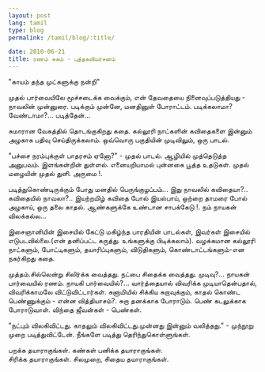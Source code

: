 ```yaml
---
layout: post
lang: tamil
type: blog
permalink: /tamil/blog/:title/

date: 2010-06-21
title: ரணம் சுகம் - புத்தகவிமர்சனம்
---
```


"காயம் தந்த முட்களுக்கு நன்றி"

முதல் பார்வையிலே மூச்சடைக்க வைக்கும், என் தேவதையை நினைவுப்படுத்தியது - நாவலின் முன்னுரை. படிக்கும் முன்னே, மனதினுள் போராட்டம். படிக்கலாமா? வேண்டாமா?... படித்தேன்...

சுமாரான வேகத்தில் தொடங்குகிறது கதை. கல்லூரி நாட்களின் கவிதைகளை இன்னும் அழகாக பதிவு செய்திருக்கலாம். ஒவ்வொரு பகுதியின் முடிவிலும், ஒரு பாடல்.

"பச்சை நரம்புக்குள் பாதரசம் ஏனோ?" - முதல் பாடல். ஆழியில் முத்தெடுத்த அனுபவம். இளங்கன்றின் துள்ளல். எனையறியாமல் புன்னகை பூத்த உதடுகள். முதல் மழையின் முதல் துளி. அருமை !.

படித்துகொண்டிருக்கும் போது மனதில் பெருங்குழப்பம்... இது நாவலில் கவிதையா?.. கவிதையில் நாவலா?.. இயற்றமிழ் கவிதை போல் இயல்பாய், ஒற்றை தாமரை போல் அழகாய், ஒரு தலை காதல். ஆண்களுக்கே உண்டான சாபக்கேடு !. நம் நாயகன் விலக்கல்ல...

இசைஞானியின் இசையில் கேட்டு மகிழ்ந்த பாரதியின் பாடல்கள், இவர்கள் இசையில் எடுபடவில்லை.(என் தனிப்பட்ட கருத்து. உங்களுக்கு பிடிக்கலாம்). வழக்கமான கல்லூரி நாட்களும், போட்டிகளும், தயாரிப்புகளும், விடுதிகளும், கொண்டாட்டங்களும்-என நகர்கிறது கதை.

முத்தம்.சில்லென்று சிலிர்க்க வைத்தது. நட்பை சிதைக்க வைத்தது. முடிவு?... நாயகன் பார்வையில் ரணம். நாயகி பார்வையில்?... வார்த்தையால் விவரிக்க முடியாதென்பதால், விவரிக்காமலே விட்டுவிட்டார்கள். சுனாமியில் சிக்கிய சுறாவுக்கும், காதல் கொண்ட பெண்ணுக்கும் - என்ன வித்தியாசம்?. சுறா தனக்காக போராடும். பெண் கடலுக்காக போராடுவாள். விந்தை ஜீவன்கள் - பெண்கள்.

"நட்பும் விலகிவிட்டது. காதலும் விலகிவிட்டது.முன்னது இன்னும் வலித்தது." - முந்நூறு முறை படித்துவிட்டேன். நீங்களே படித்து தெரிந்துகொள்ளுங்கள்.

பறக்க தயாராகுங்கள். கண்கள் பனிக்க தயாராகுங்கள். <br/>
சிரிக்க தயாராகுங்கள். சிலமுறை, சிதைய தயாராகுங்கள்.
